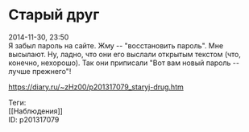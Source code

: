 Старый друг
============

   
 2014-11-30, 23:50   
  Я забыл пароль на сайте. Жму -- "восстановить пароль". Мне высылают. Ну, ладно, что они его выслали открытым текстом (что, конечно, нехорошо). Так они приписали "Вот вам новый пароль -- лучше прежнего"!   
    
 <https://diary.ru/~zHz00/p201317079_staryj-drug.htm>   
   
 Теги:   
 [[Наблюдения]]   
 ID: p201317079